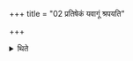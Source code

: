 +++
title = "02 प्रतिषेकं यवागूं श्रपयति"

+++

<details><summary>थिते</summary>

2. He cooks the rice-gruel pouring water in it again and again.
</details>
